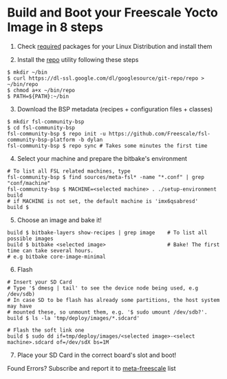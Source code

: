 # Build and Boot your Freescale Yocto Image in 8 steps

1. Check [required](http://www.yoctoproject.org/docs/1.4/ref-manual/ref-manual.html#required-packages-for-the-host-development-system) packages for your Linux Distribution and install them

2. Install the [repo](http://source.android.com/source/developing.html) utility following
these steps

~~~~ {.bash}
$ mkdir ~/bin
$ curl https://dl-ssl.google.com/dl/googlesource/git-repo/repo > ~/bin/repo
$ chmod a+x ~/bin/repo
$ PATH=${PATH}:~/bin
~~~~

3. Download the BSP metadata (recipes + configuration files + classes)

~~~~ {.bash}
$ mkdir fsl-community-bsp
$ cd fsl-community-bsp
fsl-community-bsp $ repo init -u https://github.com/Freescale/fsl-community-bsp-platform -b dylan
fsl-community-bsp $ repo sync # Takes some minutes the first time 
~~~~

4. Select your machine and prepare the bitbake's environment

~~~~ {.bash}
# To list all FSL related machines, type
fsl-community-bsp $ find sources/meta-fsl* -name "*.conf" | grep "conf/machine"
fsl-community-bsp $ MACHINE=<selected machine> . ./setup-environment build
# if MACHINE is not set, the default machine is 'imx6qsabresd'
build $
~~~~

5. Choose an image and bake it!

~~~~ {.bash}
build $ bitbake-layers show-recipes | grep image 	# To list all possible images
build $ bitbake <selected image>					# Bake! The first time can take several hours.
# e.g bitbake core-image-minimal
~~~~

6. Flash

~~~~ {.bash}
# Insert your SD Card
# Type '$ dmesg | tail' to see the device node being used, e.g /dev/sdb)
# In case SD to be flash has already some partitions, the host system may have 
# mounted these, so unmount them, e.g. '$ sudo umount /dev/sdb?'.
build $ ls -la 'tmp/deploy/images/*.sdcard'

# Flash the soft link one
build $ sudo dd if=tmp/deploy/images/<selected image>-<select machine>.sdcard of=/dev/sdX bs=1M
~~~~

7. Place your SD Card in the correct board's slot and boot!

Found Errors? Subscribe and report it to [meta-freescale](https://lists.yoctoproject.org/listinfo/meta-freescale) list
